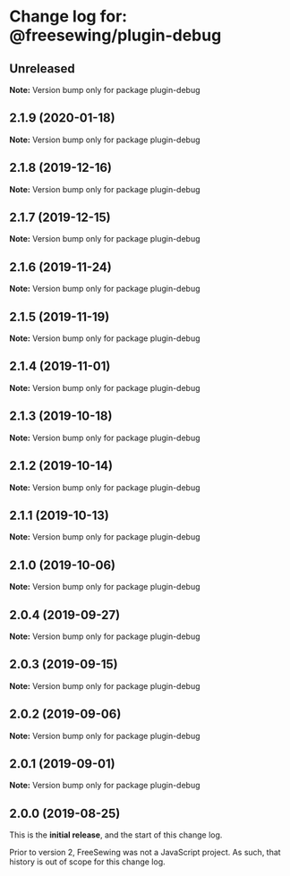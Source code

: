 # Change log for: @freesewing/plugin-debug


## Unreleased

**Note:** Version bump only for package plugin-debug


## 2.1.9 (2020-01-18)

**Note:** Version bump only for package plugin-debug


## 2.1.8 (2019-12-16)

**Note:** Version bump only for package plugin-debug


## 2.1.7 (2019-12-15)

**Note:** Version bump only for package plugin-debug


## 2.1.6 (2019-11-24)

**Note:** Version bump only for package plugin-debug


## 2.1.5 (2019-11-19)

**Note:** Version bump only for package plugin-debug


## 2.1.4 (2019-11-01)

**Note:** Version bump only for package plugin-debug


## 2.1.3 (2019-10-18)

**Note:** Version bump only for package plugin-debug


## 2.1.2 (2019-10-14)

**Note:** Version bump only for package plugin-debug


## 2.1.1 (2019-10-13)

**Note:** Version bump only for package plugin-debug


## 2.1.0 (2019-10-06)

**Note:** Version bump only for package plugin-debug


## 2.0.4 (2019-09-27)

**Note:** Version bump only for package plugin-debug


## 2.0.3 (2019-09-15)

**Note:** Version bump only for package plugin-debug


## 2.0.2 (2019-09-06)

**Note:** Version bump only for package plugin-debug


## 2.0.1 (2019-09-01)

**Note:** Version bump only for package plugin-debug




## 2.0.0 (2019-08-25)

This is the **initial release**, and the start of this change log.

Prior to version 2, FreeSewing was not a JavaScript project.
As such, that history is out of scope for this change log.

